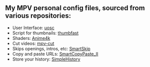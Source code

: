 

## My MPV personal config files, sourced from various repositories:


- User Interface: [uosc](https://github.com/tomasklaen/uosc)
- Script for thumbnails: [thumbfast](https://github.com/po5/thumbfast)
- Shaders: [Anime4k](https://github.com/bloc97/Anime4K)
- Cut videos: [mpv-cut](https://github.com/f0e/mpv-cut)
- Skips openings, intros, etc: [SmartSkip](https://github.com/Eisa01/mpv-scripts?tab=readme-ov-file#smartskip)
- Copy and paste URLs: [SmartCopyPaste_II](https://github.com/Eisa01/mpv-scripts?tab=readme-ov-file#smartcopypaste_ii)
- Store your history: [SimpleHistory](https://github.com/Eisa01/mpv-scripts?tab=readme-ov-file#simplehistory)
